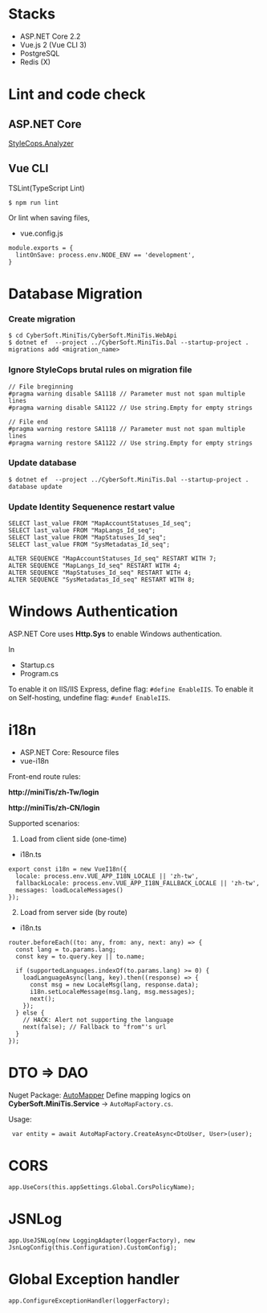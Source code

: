 # Stacks

- ASP.NET Core 2.2
- Vue.js 2 (Vue CLI 3)
- PostgreSQL 
- Redis (X)


# Lint and code check

## ASP.NET Core

[StyleCops.Analyzer]()

## Vue CLI

TSLint(TypeScript Lint)

```
$ npm run lint
```

Or lint when saving files,

- vue.config.js

```
module.exports = {
  lintOnSave: process.env.NODE_ENV == 'development',
}
```

# Database Migration

### Create migration

```
$ cd CyberSoft.MiniTis/CyberSoft.MiniTis.WebApi
$ dotnet ef  --project ../CyberSoft.MiniTis.Dal --startup-project . migrations add <migration_name>
```

### Ignore StyleCops brutal rules on migration file

```
// File breginning
#pragma warning disable SA1118 // Parameter must not span multiple lines
#pragma warning disable SA1122 // Use string.Empty for empty strings

// File end
#pragma warning restore SA1118 // Parameter must not span multiple lines
#pragma warning restore SA1122 // Use string.Empty for empty strings
```


### Update database

```
$ dotnet ef  --project ../CyberSoft.MiniTis.Dal --startup-project . database update
```


### Update Identity Sequenence restart value

```
SELECT last_value FROM "MapAccountStatuses_Id_seq";
SELECT last_value FROM "MapLangs_Id_seq";
SELECT last_value FROM "MapStatuses_Id_seq";
SELECT last_value FROM "SysMetadatas_Id_seq";

ALTER SEQUENCE "MapAccountStatuses_Id_seq" RESTART WITH 7;
ALTER SEQUENCE "MapLangs_Id_seq" RESTART WITH 4;
ALTER SEQUENCE "MapStatuses_Id_seq" RESTART WITH 4;
ALTER SEQUENCE "SysMetadatas_Id_seq" RESTART WITH 8;
```


# Windows Authentication

ASP.NET Core uses **Http.Sys** to enable Windows authentication.

In 

- Startup.cs
- Program.cs

To enable it on IIS/IIS Express, define flag: `#define EnableIIS`.
To enable it on Self-hosting, undefine flag: `#undef EnableIIS`.



# i18n

- ASP.NET Core: Resource files
- vue-i18n

Front-end route rules: 

**http://miniTis/zh-Tw/login**

**http://miniTis/zh-CN/login**


Supported scenarios:

1. Load from client side (one-time)

- i18n.ts

```
export const i18n = new VueI18n({
  locale: process.env.VUE_APP_I18N_LOCALE || 'zh-tw',
  fallbackLocale: process.env.VUE_APP_I18N_FALLBACK_LOCALE || 'zh-tw',
  messages: loadLocaleMessages()
});
```

2. Load from server side (by route)

- i18n.ts

```
router.beforeEach((to: any, from: any, next: any) => {
  const lang = to.params.lang;
  const key = to.query.key || to.name;

  if (supportedLanguages.indexOf(to.params.lang) >= 0) {
    loadLanguageAsync(lang, key).then((response) => {
      const msg = new LocaleMsg(lang, response.data);
      i18n.setLocaleMessage(msg.lang, msg.messages);
      next();
    });
  } else {
    // HACK: Alert not supporting the language
    next(false); // Fallback to "from"'s url
  }
});
```

# DTO => DAO

Nuget Package: [AutoMapper](https://www.nuget.org/packages/AutoMapper/)
Define mapping logics on **CyberSoft.MiniTis.Service** -> `AutoMapFactory.cs`.

Usage:

```
 var entity = await AutoMapFactory.CreateAsync<DtoUser, User>(user);
```


# CORS

```
app.UseCors(this.appSettings.Global.CorsPolicyName);
```


# JSNLog

```
app.UseJSNLog(new LoggingAdapter(loggerFactory), new JsnLogConfig(this.Configuration).CustomConfig);
```


# Global Exception handler

```
app.ConfigureExceptionHandler(loggerFactory);
```






